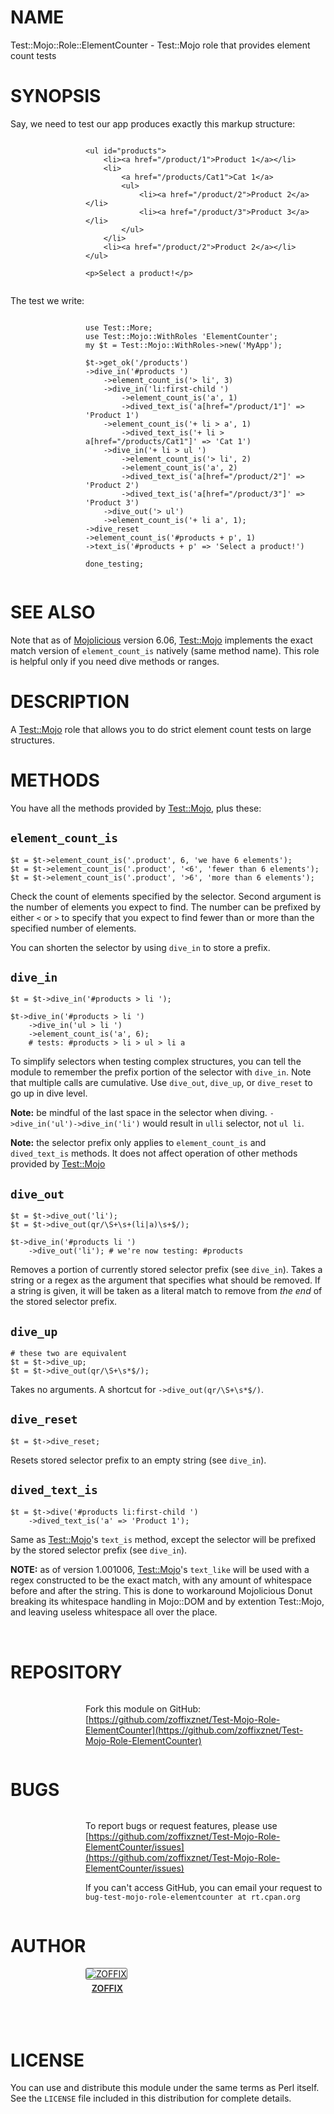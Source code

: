 # NAME

Test::Mojo::Role::ElementCounter - Test::Mojo role that provides element count tests

# SYNOPSIS

Say, we need to test our app produces exactly this markup structure:

<div>
    <div style="display: table; height: 91px; background: url(http://zoffix.com/CPAN/Dist-Zilla-Plugin-Pod-Spiffy/icons/section-code.png) no-repeat left; padding-left: 120px;" ><div style="display: table-cell; vertical-align: middle;">
</div>

    <ul id="products">
        <li><a href="/product/1">Product 1</a></li>
        <li>
            <a href="/products/Cat1">Cat 1</a>
            <ul>
                <li><a href="/product/2">Product 2</a></li>
                <li><a href="/product/3">Product 3</a></li>
            </ul>
        </li>
        <li><a href="/product/2">Product 2</a></li>
    </ul>

    <p>Select a product!</p>

<div>
    </div></div>
</div>

The test we write:

<div>
    <div style="display: table; height: 91px; background: url(http://zoffix.com/CPAN/Dist-Zilla-Plugin-Pod-Spiffy/icons/section-code.png) no-repeat left; padding-left: 120px;" ><div style="display: table-cell; vertical-align: middle;">
</div>

    use Test::More;
    use Test::Mojo::WithRoles 'ElementCounter';
    my $t = Test::Mojo::WithRoles->new('MyApp');

    $t->get_ok('/products')
    ->dive_in('#products ')
        ->element_count_is('> li', 3)
        ->dive_in('li:first-child ')
            ->element_count_is('a', 1)
            ->dived_text_is('a[href="/product/1"]' => 'Product 1')
        ->element_count_is('+ li > a', 1)
            ->dived_text_is('+ li > a[href="/products/Cat1"]' => 'Cat 1')
        ->dive_in('+ li > ul ')
            ->element_count_is('> li', 2)
            ->element_count_is('a', 2)
            ->dived_text_is('a[href="/product/2"]' => 'Product 2')
            ->dived_text_is('a[href="/product/3"]' => 'Product 3')
        ->dive_out('> ul')
        ->element_count_is('+ li a', 1);
    ->dive_reset
    ->element_count_is('#products + p', 1)
    ->text_is('#products + p' => 'Select a product!')

    done_testing;

<div>
    </div></div>
</div>

# SEE ALSO

Note that as of [Mojolicious](https://metacpan.org/pod/Mojolicious) version 6.06,
[Test::Mojo](https://metacpan.org/pod/Test::Mojo) implements the exact match
version of `element_count_is` natively (same method name).
This role is helpful only if you need dive methods or ranges.

# DESCRIPTION

A [Test::Mojo](https://metacpan.org/pod/Test::Mojo) role that allows you to do strict element count tests on
large structures.

# METHODS

You have all the methods provided by [Test::Mojo](https://metacpan.org/pod/Test::Mojo), plus these:

## `element_count_is`

    $t = $t->element_count_is('.product', 6, 'we have 6 elements');
    $t = $t->element_count_is('.product', '<6', 'fewer than 6 elements');
    $t = $t->element_count_is('.product', '>6', 'more than 6 elements');

Check the count of elements specified by the selector. Second argument
is the number of elements you expect to find. The number can be
prefixed by either `<` or `>` to specify that you expect to
find fewer than or more than the specified number of elements.

You can shorten the selector by using `dive_in` to store a prefix.

## `dive_in`

    $t = $t->dive_in('#products > li ');

    $t->dive_in('#products > li ')
        ->dive_in('ul > li ')
        ->element_count_is('a', 6);
        # tests: #products > li > ul > li a

To simplify selectors when testing complex structures, you can tell
the module to remember the prefix portion of the selector with
`dive_in`. Note that multiple calls are cumulative. Use
`dive_out`, `dive_up`, or `dive_reset` to go up in dive level.

**Note:** be mindful of the last space in the selector when diving.
`->dive_in('ul')->dive_in('li')` would result in `ulli` selector,
not `ul li`.

**Note:** the selector prefix only applies to `element_count_is` and
`dived_text_is` methods. It does not affect operation of other
methods provided by [Test::Mojo](https://metacpan.org/pod/Test::Mojo)

## `dive_out`

    $t = $t->dive_out('li');
    $t = $t->dive_out(qr/\S+\s+(li|a)\s+$/);

    $t->dive_in('#products li ')
        ->dive_out('li'); # we're now testing: #products

Removes a portion of currently stored selector prefix (see `dive_in`).
Takes a string or a regex as the argument that specifies
what should be removed. If a string is given, it will be taken as a literal
match to remove from _the end_ of the stored selector prefix.

## `dive_up`

    # these two are equivalent
    $t = $t->dive_up;
    $t = $t->dive_out(qr/\S+\s*$/);

Takes no arguments. A shortcut for `->dive_out(qr/\S+\s*$/)`.

## `dive_reset`

    $t = $t->dive_reset;

Resets stored selector prefix to an empty string (see `dive_in`).

## `dived_text_is`

    $t = $t->dive('#products li:first-child ')
        ->dived_text_is('a' => 'Product 1');

Same as [Test::Mojo](https://metacpan.org/pod/Test::Mojo)'s `text_is` method, except the selector will
be prefixed by the stored selector prefix (see `dive_in`).

**NOTE:** as of version 1.001006, [Test::Mojo](https://metacpan.org/pod/Test::Mojo)'s `text_like` will be used
with a regex constructed to be the exact match, with any amount of whitespace
before and after the string. This is done to workaround Mojolicious Donut
breaking its whitespace handling in Mojo::DOM and by extention Test::Mojo,
and leaving useless whitespace all over the place.

<div>
    <div style="background: url(http://zoffix.com/CPAN/Dist-Zilla-Plugin-Pod-Spiffy/icons/hr.png);height: 18px;"></div>
</div>

# REPOSITORY

<div>
    <div style="display: table; height: 91px; background: url(http://zoffix.com/CPAN/Dist-Zilla-Plugin-Pod-Spiffy/icons/section-github.png) no-repeat left; padding-left: 120px;" ><div style="display: table-cell; vertical-align: middle;">
</div>

Fork this module on GitHub:
[https://github.com/zoffixznet/Test-Mojo-Role-ElementCounter](https://github.com/zoffixznet/Test-Mojo-Role-ElementCounter)

<div>
    </div></div>
</div>

# BUGS

<div>
    <div style="display: table; height: 91px; background: url(http://zoffix.com/CPAN/Dist-Zilla-Plugin-Pod-Spiffy/icons/section-bugs.png) no-repeat left; padding-left: 120px;" ><div style="display: table-cell; vertical-align: middle;">
</div>

To report bugs or request features, please use
[https://github.com/zoffixznet/Test-Mojo-Role-ElementCounter/issues](https://github.com/zoffixznet/Test-Mojo-Role-ElementCounter/issues)

If you can't access GitHub, you can email your request
to `bug-test-mojo-role-elementcounter at rt.cpan.org`

<div>
    </div></div>
</div>

# AUTHOR

<div>
    <div style="display: table; height: 91px; background: url(http://zoffix.com/CPAN/Dist-Zilla-Plugin-Pod-Spiffy/icons/section-author.png) no-repeat left; padding-left: 120px;" ><div style="display: table-cell; vertical-align: middle;">
</div>

<div>
    <span style="display: inline-block; text-align: center;"> <a href="http://metacpan.org/author/ZOFFIX"> <img src="http://www.gravatar.com/avatar/328e658ab6b08dfb5c106266a4a5d065?d=http%3A%2F%2Fwww.gravatar.com%2Favatar%2F627d83ef9879f31bdabf448e666a32d5" alt="ZOFFIX" style="display: block; margin: 0 3px 5px 0!important; border: 1px solid #666; border-radius: 3px; "> <span style="color: #333; font-weight: bold;">ZOFFIX</span> </a> </span>
</div>

<div>
    </div></div>
</div>

# LICENSE

You can use and distribute this module under the same terms as Perl itself.
See the `LICENSE` file included in this distribution for complete
details.
